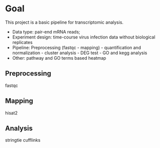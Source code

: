 # Goal
This project is a basic pipeline for transcriptomic analysis.

* Data type: pair-end mRNA reads;
* Experiment design: time-course virus infection data without biological replicates
* Pipeline: Preprocessing (fastqc - mapping) - quantification and normalization - cluster analysis - DEG test - GO and kegg analysis
* Other: pathway and GO terms based heatmap

## Preprocessing
fastqc


## Mapping 
hisat2


## Analysis
stringtie
cufflinks

